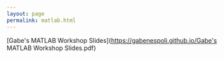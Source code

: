 ```yaml
---
layout: page
permalink: matlab.html
---
```


[Gabe's MATLAB Workshop Slides](https://gabenespoli.github.io/Gabe's MATLAB Workshop Slides.pdf)